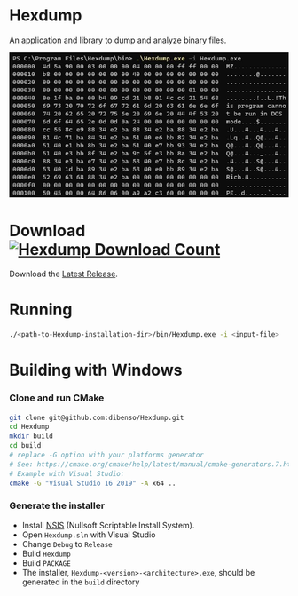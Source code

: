 # Hexdump     
An application and library to dump and analyze binary files.  

![Alt text](screenshot.jpg?raw=true "Hexdump")

# Download [![Hexdump Download Count](https://img.shields.io/github/downloads/dibenso/Hexdump/total)](https://tooomm.github.io/github-release-stats/?username=dibenso&repository=Hexdump)        

Download the [Latest Release](https://github.com/dibenso/Hexdump/releases).         

# Running
```sh
./<path-to-Hexdump-installation-dir>/bin/Hexdump.exe -i <input-file>
```

# Building with Windows      
### Clone and run CMake     
```sh
git clone git@github.com:dibenso/Hexdump.git
cd Hexdump
mkdir build
cd build
# replace -G option with your platforms generator
# See: https://cmake.org/cmake/help/latest/manual/cmake-generators.7.html
# Example with Visual Studio:
cmake -G "Visual Studio 16 2019" -A x64 ..
```      
### Generate the installer     
* Install [NSIS](https://nsis.sourceforge.io/Download) (Nullsoft Scriptable Install System).     
* Open `Hexdump.sln` with Visual Studio     
* Change `Debug` to `Release`    
* Build `Hexdump`     
* Build `PACKAGE`     
* The installer, `Hexdump-<version>-<architecture>.exe`, should be generated in the `build` directory
